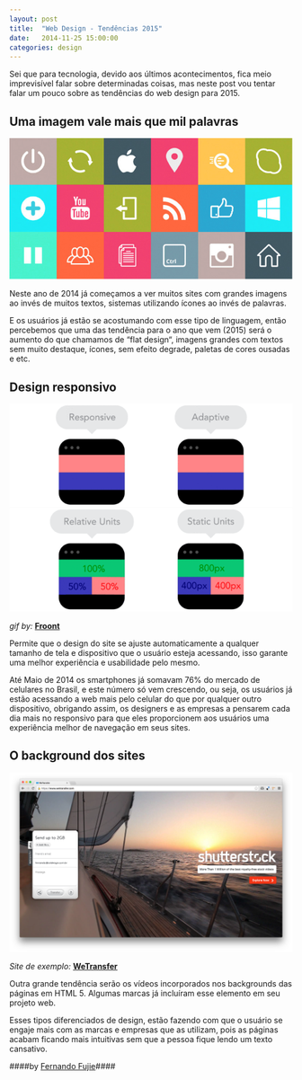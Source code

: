 ```yaml
---
layout: post
title:  "Web Design - Tendências 2015"
date:   2014-11-25 15:00:00
categories: design
---
```


Sei que para tecnologia, devido aos últimos acontecimentos, fica meio imprevisível falar sobre determinadas coisas, mas neste post vou tentar falar um pouco sobre as tendências do web design para 2015.

## Uma imagem vale mais que mil palavras

![Uma Imagem vale mais que mil palavras](/assets/images/img_mais_que_mil_palavras.png "mais que mil palavras")

Neste ano de 2014 já começamos a ver muitos sites com grandes imagens ao invés de muitos textos, sistemas utilizando ícones ao invés de palavras.

E os usuários já estão se acostumando com esse tipo de linguagem, então percebemos que uma das tendência para o ano que vem (2015) será o aumento do que chamamos de “flat design“, imagens grandes com textos sem muito destaque, ícones, sem efeito degrade, paletas de cores ousadas e etc.

## Design responsivo

![Exemplo de design responsivo 01](/assets/images/responsive_02.gif "design responsivo 01")
![Exemplo de design responsivo 02](/assets/images/responsive_01.gif "design responsivo 02")

_gif by:_ __[Froont](http://blog.froont.com)__

Permite que o design do site se ajuste automaticamente a qualquer tamanho de tela e dispositivo que o usuário esteja acessando, isso garante uma melhor experiência e usabilidade pelo mesmo.

Até Maio de 2014 os smartphones já somavam 76% do mercado de celulares no Brasil, e este número só vem crescendo, ou seja, os usuários já estão acessando a web mais pelo celular do que por qualquer outro dispositivo, obrigando assim, os designers e as empresas a pensarem cada dia mais no responsivo para que eles proporcionem aos usuários uma experiência melhor de navegação em seus sites.

## O background dos sites

![Exemplo de background](/assets/images/video_bg.png "exemplo de background")

_Site de exemplo:_ __[WeTransfer](http://www.wetransfer.com)__

Outra grande tendência serão os vídeos incorporados nos backgrounds das páginas em HTML 5. Algumas marcas já incluíram esse elemento em seu projeto web.

Esses tipos diferenciados de design, estão fazendo com que o usuário se engaje mais com as marcas e empresas que as utilizam, pois as páginas acabam ficando mais intuitivas sem que a pessoa fique lendo um texto cansativo.

####by [Fernando Fujie](http://twitter.com/fefujie)####
